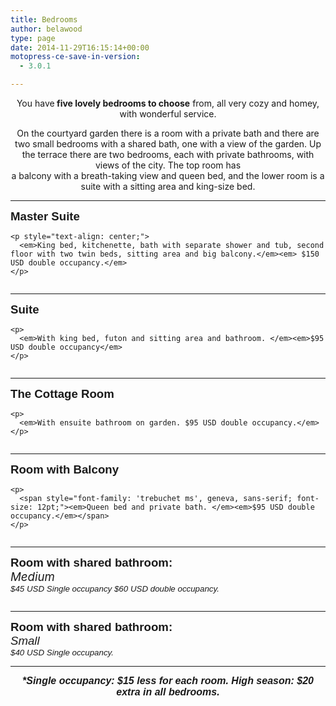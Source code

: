```yaml
---
title: Bedrooms
author: belawood
type: page
date: 2014-11-29T16:15:14+00:00
motopress-ce-save-in-version:
  - 3.0.1

---
```

<div style="text-align: center;">
  You have<strong> five lovely bedrooms to choose</strong> from, all very cozy and homey, with wonderful service.
</div>

<div style="text-align: center;">
</div>

<div style="text-align: center;">
  <p>
    On the courtyard garden there is a room with a private bath and there are two small bedrooms with a shared bath, one with a view of the garden. Up the terrace there are two bedrooms, each with private bathrooms, with views of the city. The top room has<br /> a balcony with a breath-taking view and queen bed, and the lower room is a suite with a sitting area and king-size bed.
  </p>
</div>

* * *

<div class="yellow">
  <div class="text-top">
    <p>
      <strong><span style="font-size: 14.0pt;"><span style="font-family: 'trebuchet ms', geneva, sans-serif;">Master Suite</span></span></strong>
    </p>
    
    <p style="text-align: center;">
      <em>King bed, kitchenette, bath with separate shower and tub, second floor with two twin beds, sitting area and big balcony.</em><em> $150 USD double occupancy.</em>
    </p>
  </div>
  
  <p>
    <img class="alignright size-full wp-image-1181" src="http://thedixons.net/belasbandb.com/wp-content/uploads/2014/11/MasterSuit3jpg-300x225.jpg" alt="" srcset="http://belasbandb.com/wp-content/uploads/2014/11/MasterSuit3jpg-300x225.jpg 300w, http://belasbandb.com/wp-content/uploads/2014/11/MasterSuit3jpg-300x225-150x113.jpg 150w" sizes="(max-width: 300px) 100vw, 300px" /><img class="alignright size-full wp-image-1157" src="http://thedixons.net/belasbandb.com/wp-content/uploads/2014/11/MasterSuit-300x276.jpg" alt="" srcset="http://belasbandb.com/wp-content/uploads/2014/11/MasterSuit-300x276.jpg 300w, http://belasbandb.com/wp-content/uploads/2014/11/MasterSuit-300x276-150x138.jpg 150w" sizes="(max-width: 300px) 100vw, 300px" /><img class="alignright size-full wp-image-1173" src="http://thedixons.net/belasbandb.com/wp-content/uploads/2014/11/MasterSuit2-300x219.jpg" alt="" srcset="http://belasbandb.com/wp-content/uploads/2014/11/MasterSuit2-300x219.jpg 300w, http://belasbandb.com/wp-content/uploads/2014/11/MasterSuit2-300x219-150x110.jpg 150w" sizes="(max-width: 300px) 100vw, 300px" /><img class="size-full wp-image-1165 alignright" src="http://thedixons.net/belasbandb.com/wp-content/uploads/2014/11/MasterSuit1-300x271.jpg" alt="" srcset="http://belasbandb.com/wp-content/uploads/2014/11/MasterSuit1-300x271.jpg 300w, http://belasbandb.com/wp-content/uploads/2014/11/MasterSuit1-300x271-150x136.jpg 150w" sizes="(max-width: 300px) 100vw, 300px" />
  </p>
</div>

* * *

<div class="orange">
  <div class="text-top">
    <p>
      <strong><span style="font-size: 14.0pt;"><span style="font-family: 'trebuchet ms', geneva, sans-serif;">Suite </span></span></strong>
    </p>
    
    <p>
      <em>With king bed, futon and sitting area and bathroom. </em><em>$95 USD double occupancy</em>
    </p>
  </div>
  
  <div class="images-left">
    <img class="wp-image-386 alignleft" src="http://thedixons.net/belasbandb.com/wp-content/uploads/2017/07/BB-4.jpg" alt="" /><img class="wp-image-378 alignleft" src="http://thedixons.net/belasbandb.com/wp-content/uploads/2017/07/suite-bath.jpg" alt="" /><img class="wp-image-385 alignleft" src="http://thedixons.net/belasbandb.com/wp-content/uploads/2017/07/BB-3.jpg" alt="" /><img class="wp-image-384 alignleft" src="http://thedixons.net/belasbandb.com/wp-content/uploads/2017/07/BB-2.jpg" alt="" /><img class="wp-image-383 alignleft" src="http://thedixons.net/belasbandb.com/wp-content/uploads/2017/07/BB-1.jpg" alt="" />
  </div>
</div>

* * *

<div class="yellow">
  <div class="text-top">
    <p>
      <strong><span style="font-size: 14.0pt;"><span style="font-family: 'trebuchet ms', geneva, sans-serif;">The Cottage Room</span></span></strong>
    </p>
    
    <p>
      <em>With ensuite bathroom on garden. $95 USD double occupancy.</em>
    </p>
  </div>
  
  <div class="images-right">
    <img class="wp-image-402 alignright" src="http://thedixons.net/belasbandb.com/wp-content/uploads/2017/07/BB-20.jpg" alt="" /><img class="wp-image-401 alignright" src="http://thedixons.net/belasbandb.com/wp-content/uploads/2017/07/BB-19.jpg" alt="" /><img class="wp-image-399 alignright" src="http://thedixons.net/belasbandb.com/wp-content/uploads/2017/07/BB-17.jpg" alt="" /><img class="wp-image-395 alignright" src="http://thedixons.net/belasbandb.com/wp-content/uploads/2017/07/BB-13.jpg" alt="" />
  </div>
</div>

* * *

<div class="orange">
  <div class="text-top">
    <p>
      <span style="font-family: 'trebuchet ms', geneva, sans-serif;"><strong><span style="font-size: 14.0pt;">Room with Balcony</span></strong></span>
    </p>
    
    <p>
      <span style="font-family: 'trebuchet ms', geneva, sans-serif; font-size: 12pt;"><em>Queen bed and private bath. </em><em>$95 USD double occupancy.</em></span>
    </p>
  </div>
  
  <div class="images-left">
    <img class="wp-image-489 alignleft" src="http://thedixons.net/belasbandb.com/wp-content/uploads/2017/07/ILU5398.jpg" alt="" /><img class="wp-image-488 alignleft" src="http://thedixons.net/belasbandb.com/wp-content/uploads/2017/07/ILU5395.jpg" alt="" /><img class="wp-image-487 alignleft" src="http://thedixons.net/belasbandb.com/wp-content/uploads/2017/07/ILU5392.jpg" alt="" /><img class="wp-image-485 alignleft" src="http://thedixons.net/belasbandb.com/wp-content/uploads/2017/07/ILU5394.jpg" alt="" />
  </div>
</div>

* * *

<div class="yellow">
  <div class="text-top">
    <p>
      <span style="font-family: 'trebuchet ms', geneva, sans-serif;"><strong><span style="font-size: 14.0pt;">Room with shared bathroom:</span></strong></span><br /> <em><span style="font-size: 14pt;">Medium</span></em><br /> <span style="font-family: 'trebuchet ms', geneva, sans-serif;"><em><span style="font-size: 10.0pt;">$45 USD Single occupancy $60 USD double occupancy.</span></em></span>
    </p>
  </div>
  
  <div class="images-right">
    <img class="wp-image-450 alignright" src="http://thedixons.net/belasbandb.com/wp-content/uploads/2017/07/BB-30.jpg" alt="" /><img class="wp-image-447 alignright" src="http://thedixons.net/belasbandb.com/wp-content/uploads/2017/07/BB-27.jpg" alt="" /><img class="wp-image-448 alignright" src="http://thedixons.net/belasbandb.com/wp-content/uploads/2017/07/BB-28.jpg" alt="" />
  </div>
</div>

* * *

<div class="orange">
  <div class="text-top">
    <strong><span style="font-size: 14.0pt;"><span style="font-family: 'trebuchet ms', geneva, sans-serif;">Room with shared bathroom:</span></span></strong><br /> <span style="font-family: 'trebuchet ms', geneva, sans-serif;"><em><span style="font-size: 14pt;">Small</span></em> </span><br /> <span style="font-family: 'trebuchet ms', geneva, sans-serif;"><em><span style="font-size: 10.0pt;">$40 USD Single occupancy.</span></em></span>
  </div>
  
  <div class="images-left">
    <img class="wp-image-374 alignleft" src="http://thedixons.net/belasbandb.com/wp-content/uploads/2017/07/outside-sitting-area-orig.jpg" alt="" /><img class="wp-image-493 alignleft" src="http://thedixons.net/belasbandb.com/wp-content/uploads/2017/07/ILU5291.jpg" alt="" /><img class="wp-image-492 alignleft" src="http://thedixons.net/belasbandb.com/wp-content/uploads/2017/07/ILU5289.jpg" alt="" />
  </div>
</div>

* * *

<p style="text-align: center;">
  <span style="font-family: 'trebuchet ms', geneva, sans-serif; font-size: 12pt;"><strong><i>*Single occupancy: $15 less for each room. High season: $20 extra in all bedrooms.</i></strong></span>
</p>